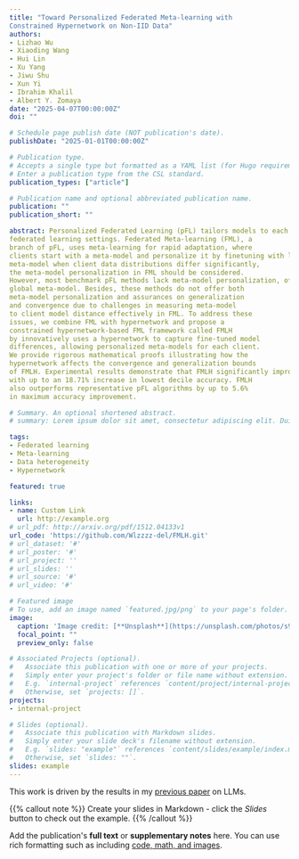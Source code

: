 ```yaml
---
title: "Toward Personalized Federated Meta-learning with
Constrained Hypernetwork on Non-IID Data"
authors:
- Lizhao Wu
- Xiaoding Wang
- Hui Lin
- Xu Yang
- Jiwu Shu
- Xun Yi
- Ibrahim Khalil
- Albert Y. Zomaya
date: "2025-04-07T00:00:00Z"
doi: ""

# Schedule page publish date (NOT publication's date).
publishDate: "2025-01-01T00:00:00Z"

# Publication type.
# Accepts a single type but formatted as a YAML list (for Hugo requirements).
# Enter a publication type from the CSL standard.
publication_types: ["article"]

# Publication name and optional abbreviated publication name.
publication: ""
publication_short: ""

abstract: Personalized Federated Learning (pFL) tailors models to each client’s local data distribution in heterogeneous
federated learning settings. Federated Meta-learning (FML), a
branch of pFL, uses meta-learning for rapid adaptation, where
clients start with a meta-model and personalize it by finetuning with local data. Due to the limitations of a single global
meta-model when client data distributions differ significantly,
the meta-model personalization in FML should be considered.
However, most benchmark pFL methods lack meta-model personalization, often lacking meta-learning or relying on a single
global meta-model. Besides, these methods do not offer both
meta-model personalization and assurances on generalization
and convergence due to challenges in measuring meta-model
to client model distance effectively in FML. To address these
issues, we combine FML with hypernetwork and propose a
constrained hypernetwork-based FML framework called FMLH
by innovatively uses a hypernetwork to capture fine-tuned model
differences, allowing personalized meta-models for each client.
We provide rigorous mathematical proofs illustrating how the
hypernetwork affects the convergence and generalization bounds
of FMLH. Experimental results demonstrate that FMLH significantly improves the model’s generalization in cross-client shifts,
with up to an 18.71% increase in lowest decile accuracy. FMLH
also outperforms representative pFL algorithms by up to 5.6%
in maximum accuracy improvement.

# Summary. An optional shortened abstract.
# summary: Lorem ipsum dolor sit amet, consectetur adipiscing elit. Duis posuere tellus ac convallis placerat. Proin tincidunt magna sed ex sollicitudin condimentum.

tags:
- Federated learning
- Meta-learning
- Data heterogeneity
- Hypernetwork

featured: true

links:
- name: Custom Link
  url: http://example.org
# url_pdf: http://arxiv.org/pdf/1512.04133v1
url_code: 'https://github.com/Wlzzzz-del/FMLH.git'
# url_dataset: '#'
# url_poster: '#'
# url_project: ''
# url_slides: ''
# url_source: '#'
# url_video: '#'

# Featured image
# To use, add an image named `featured.jpg/png` to your page's folder. 
image:
  caption: 'Image credit: [**Unsplash**](https://unsplash.com/photos/s9CC2SKySJM)'
  focal_point: ""
  preview_only: false

# Associated Projects (optional).
#   Associate this publication with one or more of your projects.
#   Simply enter your project's folder or file name without extension.
#   E.g. `internal-project` references `content/project/internal-project/index.md`.
#   Otherwise, set `projects: []`.
projects:
- internal-project

# Slides (optional).
#   Associate this publication with Markdown slides.
#   Simply enter your slide deck's filename without extension.
#   E.g. `slides: "example"` references `content/slides/example/index.md`.
#   Otherwise, set `slides: ""`.
slides: example
---
```


This work is driven by the results in my [previous paper](/publication/conference-paper/) on LLMs.

{{% callout note %}}
Create your slides in Markdown - click the *Slides* button to check out the example.
{{% /callout %}}

Add the publication's **full text** or **supplementary notes** here. You can use rich formatting such as including [code, math, and images](https://docs.hugoblox.com/content/writing-markdown-latex/).
